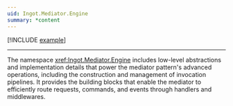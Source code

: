 ```yaml
---
uid: Ingot.Mediator.Engine
summary: *content
---
```


[!INCLUDE [example](../../Fragments/advanced-usage-label.md)]

---

The namespace <xref:Ingot.Mediator.Engine> includes low-level abstractions and implementation details that power 
the mediator pattern's advanced operations, including the construction and management of invocation pipelines. 
It provides the building blocks that enable the mediator to efficiently route requests, commands, and events 
through handlers and middlewares.
